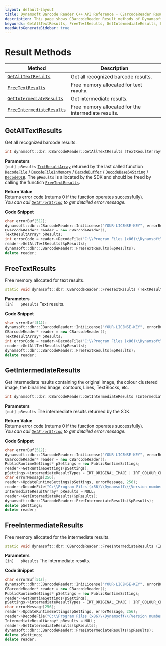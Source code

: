 ```yaml
---
layout: default-layout
title: Dynamsoft Barcode Reader C++ API Reference - CBarcodeReader Result Methods
description: This page shows CBarcodeReader Result methods of Dynamsoft Barcode Reader for C++ Language.
keywords: GetAllTextResults, FreeTextResults, GetIntermediateResults, FreeIntermediateResults, result methods, CBarcodeReader, api reference, c++
needAutoGenerateSidebar: true
---
```



# Result Methods

  | Method               | Description |
  |----------------------|-------------|
  | [`GetAllTextResults`](#getalltextresults) | Get all recognized barcode results. |
  | [`FreeTextResults`](#freetextresults) | Free memory allocated for text results. |
  | [`GetIntermediateResults`](#getintermediateresults) | Get intermediate results. |
  | [`FreeIntermediateResults`](#freeintermediateresults) | Free memory allocated for the intermediate results. |







  
## GetAllTextResults
Get all recognized barcode results.

```cpp
int dynamsoft::dbr::CBarcodeReader::GetAllTextResults (TextResultArray** pResults)	
```   
   
**Parameters**  
`[out] pResults` [`TextResultArray`](../../../c-cplusplus/struct/TextResultArray.md) returned by the last called function [`DecodeFile`](decode.md#decodefile) / [`DecodeFileInMemory`](decode.md#decodefileinmemory) / [`DecodeBuffer`](decode.md#decodebuffer) / [`DecodeBase64String`](decode.md#decodebase64string) / [`DecodeDIB`](decode.md#decodedib). The `pResults` is allocated by the SDK and should be freed by calling the function [`FreeTextResults`](#freetextresults).

**Return Value**  
Returns error code (returns 0 if the function operates successfully).    
*You can call [`GetErrorString`](general.md#geterrorstring) to get detailed error message.*

**Code Snippet**  
```cpp
char errorBuf[512];
dynamsoft::dbr::CBarcodeReader::InitLicense("YOUR-LICENSE-KEY", errorBuf, 512);
CBarcodeReader* reader = new CBarcodeReader();
TextResultArray* pResults;
int errorCode = reader->DecodeFile("C:\\Program Files (x86)\\Dynamsoft\\{Version number}\\Images\\AllSupportedBarcodeTypes.tif", "");
reader->GetAllTextResults(&pResults);
dynamsoft::dbr::CBarcodeReader::FreeTextResults(&pResults);
delete reader;
```







## FreeTextResults
Free memory allocated for text results.

```cpp
static void dynamsoft::dbr::CBarcodeReader::FreeTextResults (TextResultArray** pResults)
```   
   
**Parameters**  
`[in]	pResults` Text results.

**Code Snippet**  
```cpp
char errorBuf[512];
dynamsoft::dbr::CBarcodeReader::InitLicense("YOUR-LICENSE-KEY", errorBuf, 512);
CBarcodeReader* reader = new CBarcodeReader();
TextResultArray* pResults;
int errorCode = reader->DecodeFile("C:\\Program Files (x86)\\Dynamsoft\\{Version number}\\Images\\AllSupportedBarcodeTypes.tif", "");
reader->GetAllTextResults(&pResults);
dynamsoft::dbr::CBarcodeReader::FreeTextResults(&pResults);
delete reader;
```







## GetIntermediateResults
Get intermediate results containing the original image, the colour clustered image, the binarized Image, contours, Lines, TextBlocks, etc.

```cpp
int dynamsoft::dbr::CBarcodeReader::GetIntermediateResults (IntermediateResultArray** pResults) 
```   
   
**Parameters**  
`[out] pResults` The intermediate results returned by the SDK.

**Return Value**  
Returns error code (returns 0 if the function operates successfully).    
*You can call [`GetErrorString`](general.md#geterrorstring) to get detailed error message.*

**Code Snippet**  
```cpp
char errorBuf[512];
dynamsoft::dbr::CBarcodeReader::InitLicense("YOUR-LICENSE-KEY", errorBuf, 512);
CBarcodeReader* reader = new CBarcodeReader();
PublicRuntimeSettings* pSettings = new PublicRuntimeSettings;
reader->GetRuntimeSettings(pSettings);
pSettings->intermediateResultTypes = IRT_ORIGINAL_IMAGE | IRT_COLOUR_CLUSTERED_IMAGE | IRT_COLOUR_CONVERTED_GRAYSCALE_IMAGE;
char errorMessage[256];
reader->UpdateRuntimeSettings(pSettings, errorMessage, 256);
reader->DecodeFile("C:\\Program Files (x86)\\Dynamsoft\\{Version number}\\Images\\AllSupportedBarcodeTypes.tif", "");
IntermediateResultArray* pResults = NULL;
reader->GetIntermediateResults(&pResults);
dynamsoft::dbr::CBarcodeReader::FreeIntermediateResults(&pResults);
delete pSettings;
delete reader;
```








## FreeIntermediateResults
Free memory allocated for the intermediate results.

```cpp
static void dynamsoft::dbr::CBarcodeReader::FreeIntermediateResults (IntermediateResultArray** pResults)
```   
   
**Parameters**  
`[in]	pResults` The intermediate results.

**Code Snippet**  
```cpp
char errorBuf[512];
dynamsoft::dbr::CBarcodeReader::InitLicense("YOUR-LICENSE-KEY", errorBuf, 512);
CBarcodeReader* reader = new CBarcodeReader();
PublicRuntimeSettings* pSettings = new PublicRuntimeSettings;
reader->GetRuntimeSettings(pSettings);
pSettings->intermediateResultTypes = IRT_ORIGINAL_IMAGE | IRT_COLOUR_CLUSTERED_IMAGE | IRT_COLOUR_CONVERTED_GRAYSCALE_IMAGE;
char errorMessage[256];
reader->UpdateRuntimeSettings(pSettings, errorMessage, 256);
reader->DecodeFile("C:\\Program Files (x86)\\Dynamsoft\\{Version number}\\Images\\AllSupportedBarcodeTypes.tif", "");
IntermediateResultArray* pResults = NULL;
reader->GetIntermediateResults(&pResults);
dynamsoft::dbr::CBarcodeReader::FreeIntermediateResults(&pResults);
delete pSettings;
delete reader;
```
